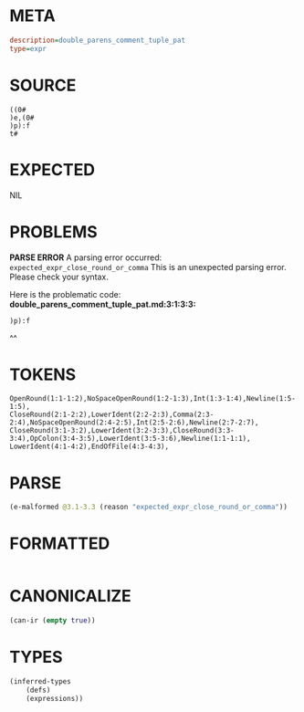 # META
~~~ini
description=double_parens_comment_tuple_pat
type=expr
~~~
# SOURCE
~~~roc
((0#
)e,(0#
)p):f
t#
~~~
# EXPECTED
NIL
# PROBLEMS
**PARSE ERROR**
A parsing error occurred: `expected_expr_close_round_or_comma`
This is an unexpected parsing error. Please check your syntax.

Here is the problematic code:
**double_parens_comment_tuple_pat.md:3:1:3:3:**
```roc
)p):f
```
^^


# TOKENS
~~~zig
OpenRound(1:1-1:2),NoSpaceOpenRound(1:2-1:3),Int(1:3-1:4),Newline(1:5-1:5),
CloseRound(2:1-2:2),LowerIdent(2:2-2:3),Comma(2:3-2:4),NoSpaceOpenRound(2:4-2:5),Int(2:5-2:6),Newline(2:7-2:7),
CloseRound(3:1-3:2),LowerIdent(3:2-3:3),CloseRound(3:3-3:4),OpColon(3:4-3:5),LowerIdent(3:5-3:6),Newline(1:1-1:1),
LowerIdent(4:1-4:2),EndOfFile(4:3-4:3),
~~~
# PARSE
~~~clojure
(e-malformed @3.1-3.3 (reason "expected_expr_close_round_or_comma"))
~~~
# FORMATTED
~~~roc

~~~
# CANONICALIZE
~~~clojure
(can-ir (empty true))
~~~
# TYPES
~~~clojure
(inferred-types
	(defs)
	(expressions))
~~~
